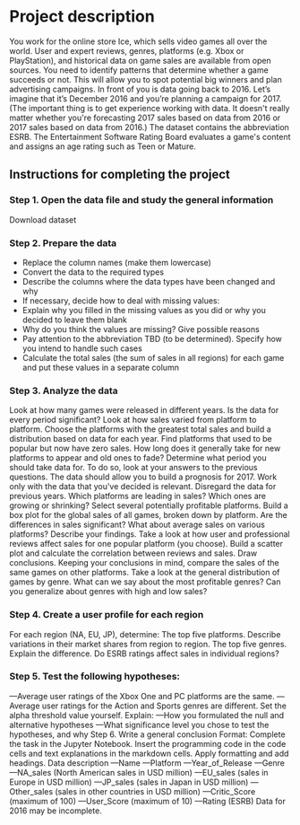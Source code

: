 <h1>Project description</h1>
You work for the online store Ice, which sells video games all over the world. User and expert reviews, genres, platforms (e.g. Xbox or PlayStation), and historical data on game sales are available from open sources. You need to identify patterns that determine whether a game succeeds or not. This will allow you to spot potential big winners and plan advertising campaigns.
In front of you is data going back to 2016. Let’s imagine that it’s December 2016 and you’re planning a campaign for 2017.
(The important thing is to get experience working with data. It doesn't really matter whether you're forecasting 2017 sales based on data from 2016 or 2017 sales based on data from 2016.)
The dataset contains the abbreviation ESRB. The Entertainment Software Rating Board evaluates a game's content and assigns an age rating such as Teen or Mature.

<h2>Instructions for completing the project</h2>

<h3>Step 1. Open the data file and study the general information</h3>

Download dataset

<h3>Step 2. Prepare the data</h3>
<ul><li>Replace the column names (make them lowercase)</li>
<li>Convert the data to the required types</li>
<li>Describe the columns where the data types have been changed and why</li>
<li>If necessary, decide how to deal with missing values:
 <li>Explain why you filled in the missing values as you did or why you decided to leave them blank</li>
 <li>Why do you think the values are missing? Give possible reasons</li>
 <li>Pay attention to the abbreviation TBD (to be determined). Specify how you intend to handle such cases</li>
<li>Calculate the total sales (the sum of sales in all regions) for each game and put these values in a separate column</li></ul>
<h3>Step 3. Analyze the data</h3>
Look at how many games were released in different years. Is the data for every period significant?
Look at how sales varied from platform to platform. Choose the platforms with the greatest total sales and build a distribution based on data for each year. Find platforms that used to be popular but now have zero sales. How long does it generally take for new platforms to appear and old ones to fade?
Determine what period you should take data for. To do so, look at your answers to the previous questions. The data should allow you to build a prognosis for 2017.
Work only with the data that you've decided is relevant. Disregard the data for previous years.
Which platforms are leading in sales? Which ones are growing or shrinking? Select several potentially profitable platforms.
Build a box plot for the global sales of all games, broken down by platform. Are the differences in sales significant? What about average sales on various platforms? Describe your findings.
Take a look at how user and professional reviews affect sales for one popular platform (you choose). Build a scatter plot and calculate the correlation between reviews and sales. Draw conclusions.
Keeping your conclusions in mind, compare the sales of the same games on other platforms.
Take a look at the general distribution of games by genre. What can we say about the most profitable genres? Can you generalize about genres with high and low sales?
<h3>Step 4. Create a user profile for each region</h3>
For each region (NA, EU, JP), determine:
The top five platforms. Describe variations in their market shares from region to region.
The top five genres. Explain the difference.
Do ESRB ratings affect sales in individual regions?
<h3>Step 5. Test the following hypotheses:</h3>
—Average user ratings of the Xbox One and PC platforms are the same.
—Average user ratings for the Action and Sports genres are different.
Set the alpha threshold value yourself.
Explain:
—How you formulated the null and alternative hypotheses
—What significance level you chose to test the hypotheses, and why
Step 6. Write a general conclusion
Format: Complete the task in the Jupyter Notebook. Insert the programming code in the code cells and text explanations in the markdown cells. Apply formatting and add headings.
Data description
—Name
—Platform
—Year_of_Release
—Genre
—NA_sales (North American sales in USD million)
—EU_sales (sales in Europe in USD million)
—JP_sales (sales in Japan in USD million)
—Other_sales (sales in other countries in USD million)
—Critic_Score (maximum of 100)
—User_Score (maximum of 10)
—Rating (ESRB)
Data for 2016 may be incomplete.

